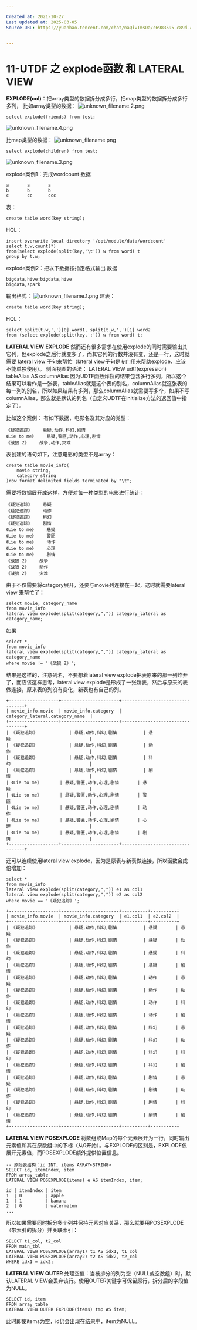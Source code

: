 ```yaml
---

Created at: 2021-10-27
Last updated at: 2025-03-05
Source URL: https://yuanbao.tencent.com/chat/naQivTmsDa/c6983595-c89d-4537-a2f3-0cf9ae7e341a


---
```


# 11-UTDF 之 explode函数 和 LATERAL VIEW


**EXPLODE(col)**：把array类型的数据拆分成多行，把map类型的数据拆分成多行多列，
比如array类型的数据：
![unknown_filename.2.png](./_resources/11-UTDF_之_explode函数_和_LATERAL_VIEW.resources/unknown_filename.2.png)
```
select explode(friends) from test;
```
![unknown_filename.4.png](./_resources/11-UTDF_之_explode函数_和_LATERAL_VIEW.resources/unknown_filename.4.png)

比map类型的数据：
![unknown_filename.png](./_resources/11-UTDF_之_explode函数_和_LATERAL_VIEW.resources/unknown_filename.png)
```
select explode(children) from test;
```
![unknown_filename.3.png](./_resources/11-UTDF_之_explode函数_和_LATERAL_VIEW.resources/unknown_filename.3.png)

explode案例1：完成wordcount
数据
```
a       a       a
b       b       b
c       cc      ccc
```
表：
```
create table word(key string);
```
HQL：
```
insert overwrite local directory '/opt/module/data/wordcount'
select t.w,count(*)
from(select explode(split(key,'\t')) w from word) t
group by t.w;
```

explode案例2：把以下数据按指定格式输出
数据
```
bigdata,hive:bigdata,hive
bigdata,spark
```
输出格式：
![unknown_filename.1.png](./_resources/11-UTDF_之_explode函数_和_LATERAL_VIEW.resources/unknown_filename.1.png)
建表：
```
create table word(key string);
```
HQL：
```
select split(t.w,',')[0] word1, split(t.w,',')[1] word2
from (select explode(split(key,':')) w from word) t;
```

**LATERAL VIEW** **EXPLODE**
然而还有很多需求在使用explode的同时需要输出其它列，但explode之后行就变多了，而其它列的行数并没有变，还是一行，这时就需要 lateral view 子句来帮忙（lateral view子句是专门用来帮助explode，应该不能单独使用）。
侧面视图的语法： LATERAL VIEW udtf(expression) tableAlias AS columnAlias
因为UDTF函数炸裂的结果包含多行多列，所以这个结果可以看作是一张表，tableAlias就是这个表的别名，columnAlias就这张表的每一列的别名，所以如果结果有多列，那么columnAlias就需要写多个，如果不写columnAlias，那么就是默认的列名（自定义UDTF在initialize方法的返回值中指定了）。

比如这个案例：
有如下数据，电影名及其对应的类型：
```
《疑犯追踪》    悬疑,动作,科幻,剧情
《Lie to me》    悬疑,警匪,动作,心理,剧情
《战狼 2》    战争,动作,灾难
```
表创建的语句如下，注意电影的类型不是array：
```
create table movie_info(
    movie string,
    category string
)row format delimited fields terminated by "\t";
```
需要将数据展开成这样，方便对每一种类型的电影进行统计：
```
《疑犯追踪》    悬疑
《疑犯追踪》    动作
《疑犯追踪》    科幻
《疑犯追踪》    剧情
《Lie to me》    悬疑
《Lie to me》    警匪
《Lie to me》    动作
《Lie to me》    心理
《Lie to me》    剧情
《战狼 2》    战争
《战狼 2》    动作
《战狼 2》    灾难
```
由于不仅需要将category展开，还要与movie列连接在一起，这时就需要lateral view 来帮忙了：
```
select movie, category_name
from movie_info
lateral view explode(split(category,",")) category_lateral as category_name;
```

如果
```
select *
from movie_info
lateral view explode(split(category,",")) category_lateral as category_name
where movie != '《战狼 2》';
```
结果是这样的，注意列名，不要想着lateral view explode把表原来的那一列炸开了，而应该这样思考，lateral view explode是形成了一张新表，然后与原来的表做连接，原来表的列没有变化，新表也有自己的列。
```
+-------------------+----------------------+---------------------------------+
| movie_info.movie  | movie_info.category  | category_lateral.category_name  |
+-------------------+----------------------+---------------------------------+
| 《疑犯追踪》            | 悬疑,动作,科幻,剧情          | 悬疑                              |
| 《疑犯追踪》            | 悬疑,动作,科幻,剧情          | 动作                              |
| 《疑犯追踪》            | 悬疑,动作,科幻,剧情          | 科幻                              |
| 《疑犯追踪》            | 悬疑,动作,科幻,剧情          | 剧情                              |
| 《Lie to me》       | 悬疑,警匪,动作,心理,剧情       | 悬疑                              |
| 《Lie to me》       | 悬疑,警匪,动作,心理,剧情       | 警匪                              |
| 《Lie to me》       | 悬疑,警匪,动作,心理,剧情       | 动作                              |
| 《Lie to me》       | 悬疑,警匪,动作,心理,剧情       | 心理                              |
| 《Lie to me》       | 悬疑,警匪,动作,心理,剧情       | 剧情                              |
+-------------------+----------------------+---------------------------------+
```

还可以连续使用lateral view explode，因为是原表与新表做连接，所以函数会成倍增加：
```
select *
from movie_info
lateral view explode(split(category,",")) e1 as col1
lateral view explode(split(category,",")) e2 as col2
where movie == '《疑犯追踪》';
```
```
+-------------------+----------------------+----------+----------+
| movie_info.movie  | movie_info.category  | e1.col1  | e2.col2  |
+-------------------+----------------------+----------+----------+
| 《疑犯追踪》            | 悬疑,动作,科幻,剧情          | 悬疑       | 悬疑       |
| 《疑犯追踪》            | 悬疑,动作,科幻,剧情          | 悬疑       | 动作       |
| 《疑犯追踪》            | 悬疑,动作,科幻,剧情          | 悬疑       | 科幻       |
| 《疑犯追踪》            | 悬疑,动作,科幻,剧情          | 悬疑       | 剧情       |
| 《疑犯追踪》            | 悬疑,动作,科幻,剧情          | 动作       | 悬疑       |
| 《疑犯追踪》            | 悬疑,动作,科幻,剧情          | 动作       | 动作       |
| 《疑犯追踪》            | 悬疑,动作,科幻,剧情          | 动作       | 科幻       |
| 《疑犯追踪》            | 悬疑,动作,科幻,剧情          | 动作       | 剧情       |
| 《疑犯追踪》            | 悬疑,动作,科幻,剧情          | 科幻       | 悬疑       |
| 《疑犯追踪》            | 悬疑,动作,科幻,剧情          | 科幻       | 动作       |
| 《疑犯追踪》            | 悬疑,动作,科幻,剧情          | 科幻       | 科幻       |
| 《疑犯追踪》            | 悬疑,动作,科幻,剧情          | 科幻       | 剧情       |
| 《疑犯追踪》            | 悬疑,动作,科幻,剧情          | 剧情       | 悬疑       |
| 《疑犯追踪》            | 悬疑,动作,科幻,剧情          | 剧情       | 动作       |
| 《疑犯追踪》            | 悬疑,动作,科幻,剧情          | 剧情       | 科幻       |
| 《疑犯追踪》            | 悬疑,动作,科幻,剧情          | 剧情       | 剧情       |
+-------------------+----------------------+----------+----------+
```

**LATERAL VIEW POSEXPLODE**
将数组或Map的每个元素展开为一行，同时输出元素值和其在原数组中的下标（从0开始）。与EXPLODE的区别是，EXPLODE仅展开元素值，而POSEXPLODE额外提供位置信息。
```
-- 原始表结构：id INT, items ARRAY<STRING>
SELECT id, itemIndex, item
FROM array_table
LATERAL VIEW POSEXPLODE(items) e AS itemIndex, item;
```
```
id | itemIndex | item
1  | 0         | apple
1  | 1         | banana
2  | 0         | watermelon
...
```
所以如果需要同时拆分多个列并保持元素对应关系，那么就要用POSEXPLODE（带索引的拆分）并关联索引：
```
SELECT t1_col, t2_col
FROM main_tbl
LATERAL VIEW POSEXPLODE(array1) t1 AS idx1, t1_col
LATERAL VIEW POSEXPLODE(array2) t2 AS idx2, t2_col
WHERE idx1 = idx2;
```

**LATERAL VIEW OUTER**
处理空值：当被拆分的列为空（NULL或空数组）时，默认LATERAL VIEW会丢弃该行。使用OUTER关键字可保留原行，拆分后的字段值为NULL。
```
SELECT id, item
FROM array_table
LATERAL VIEW OUTER EXPLODE(items) tmp AS item;
```
此时即使items为空，id仍会出现在结果中，item为NULL。

